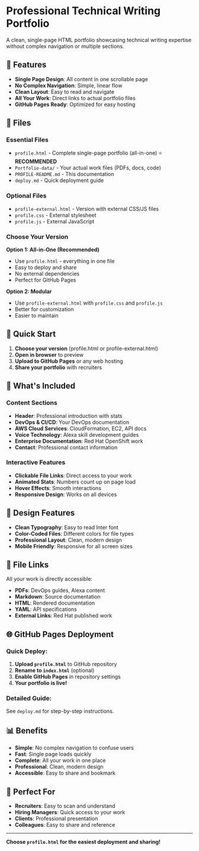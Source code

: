 # Professional Technical Writing Portfolio

A clean, single-page HTML portfolio showcasing technical writing expertise without complex navigation or multiple sections.

## 🎯 Features

- **Single Page Design**: All content in one scrollable page
- **No Complex Navigation**: Simple, linear flow
- **Clean Layout**: Easy to read and navigate
- **All Your Work**: Direct links to actual portfolio files
- **GitHub Pages Ready**: Optimized for easy hosting

## 📁 Files

### Essential Files
- `profile.html` - Complete single-page portfolio (all-in-one) ⭐ **RECOMMENDED**
- `Portfolio-data/` - Your actual work files (PDFs, docs, code)
- `PROFILE-README.md` - This documentation
- `deploy.md` - Quick deployment guide

### Optional Files
- `profile-external.html` - Version with external CSS/JS files
- `profile.css` - External stylesheet
- `profile.js` - External JavaScript

### Choose Your Version

**Option 1: All-in-One (Recommended)**
- Use `profile.html` - everything in one file
- Easy to deploy and share
- No external dependencies
- Perfect for GitHub Pages

**Option 2: Modular**
- Use `profile-external.html` with `profile.css` and `profile.js`
- Better for customization
- Easier to maintain

## 🚀 Quick Start

1. **Choose your version** (profile.html or profile-external.html)
2. **Open in browser** to preview
3. **Upload to GitHub Pages** or any web hosting
4. **Share your portfolio** with recruiters

## 📱 What's Included

### Content Sections
- **Header**: Professional introduction with stats
- **DevOps & CI/CD**: Your DevOps documentation
- **AWS Cloud Services**: CloudFormation, EC2, API docs
- **Voice Technology**: Alexa skill development guides
- **Enterprise Documentation**: Red Hat OpenShift work
- **Contact**: Professional contact information

### Interactive Features
- **Clickable File Links**: Direct access to your work
- **Animated Stats**: Numbers count up on page load
- **Hover Effects**: Smooth interactions
- **Responsive Design**: Works on all devices

## 🎨 Design Features

- **Clean Typography**: Easy to read Inter font
- **Color-Coded Files**: Different colors for file types
- **Professional Layout**: Clean, modern design
- **Mobile Friendly**: Responsive for all screen sizes

## 🔗 File Links

All your work is directly accessible:
- **PDFs**: DevOps guides, Alexa content
- **Markdown**: Source documentation
- **HTML**: Rendered documentation
- **YAML**: API specifications
- **External Links**: Red Hat published work

## 🌐 GitHub Pages Deployment

### Quick Deploy:
1. **Upload `profile.html`** to GitHub repository
2. **Rename to `index.html`** (optional)
3. **Enable GitHub Pages** in repository settings
4. **Your portfolio is live!**

### Detailed Guide:
See `deploy.md` for step-by-step instructions.

## 📊 Benefits

- **Simple**: No complex navigation to confuse users
- **Fast**: Single page loads quickly
- **Complete**: All your work in one place
- **Professional**: Clean, modern design
- **Accessible**: Easy to share and bookmark

## 🎯 Perfect For

- **Recruiters**: Easy to scan and understand
- **Hiring Managers**: Quick access to your work
- **Clients**: Professional presentation
- **Colleagues**: Easy to share and reference

---

**Choose `profile.html` for the easiest deployment and sharing!**
